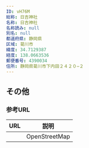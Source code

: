 ```yaml
---
ID: vH76M
総称: 日吉神社
名称: 日吉神社
名称読み: null
別名: null
都道府県: 静岡県
区域: 菊川市
緯度: 34.7129387
経度: 138.0663536
郵便番号: 4390034
住所: 静岡県菊川市下内田２４２０−２
---
```


## その他

### 参考URL

| URL | 説明          |
| --- | ------------- |
|     | OpenStreetMap |
